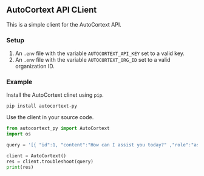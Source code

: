 ## AutoCortext API CLient

This is a simple client for the AutoCortext API.

### Setup

1. An `.env` file with the variable `AUTOCORTEXT_API_KEY` set to a valid key.
1. An `.env` file with the variable `AUTOCORTEXT_ORG_ID` set to a valid organization ID.

### Example

Install the AutoCortext clinet using `pip`.

```shell
pip install autocortext-py
```

Use the client in your source code.

```python
from autocortext_py import AutoCortext
import os

query = '[{ "id":1, "content":"How can I assist you today?" ,"role":"assistant"}, { "id":2, "content":"The 24 volt power system for the conveyor is not powering on.","role":"user"}]'

client = AutoCortext()
res = client.troubleshoot(query)
print(res)
```
